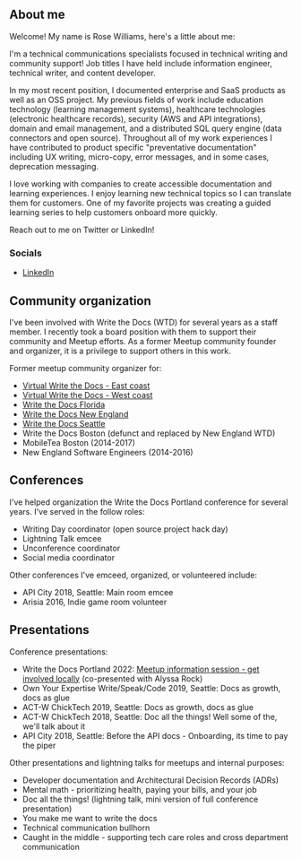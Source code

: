 ## About me

Welcome! My name is Rose Williams, here's a little about me:

I'm a technical communications specialists focused in technical writing and community support! Job titles I have held include information engineer, technical writer, and content developer.

In my most recent position, I documented enterprise and SaaS products as well as an OSS project. My previous fields of work include education technology (learning management systems), healthcare technologies (electronic healthcare records), security (AWS and API integrations), 
domain and email management, and a distributed SQL query engine (data connectors and open source). Throughout all of my work 
experiences I have contributed to product specific "preventative documentation" including UX writing, micro-copy, error messages, 
and in some cases, deprecation messaging.

I love working with companies to create accessible documentation and learning experiences. I enjoy learning new technical topics 
so I can translate them for customers. One of my favorite projects was creating a guided learning series to help customers 
onboard more quickly.

Reach out to me on Twitter or LinkedIn!

### Socials

* [LinkedIn](https://www.linkedin.com/in/williamsrose/)

## Community organization

I've been involved with Write the Docs (WTD) for several years as a staff member. I recently took a board position with them to support their community and Meetup efforts. As a former Meetup community founder and organizer, it is a privilege to support others in this work.

Former meetup community organizer for:

* [Virtual Write the Docs - East coast](https://www.meetup.com/Virtual-Write-The-Docs-East-Coast-Quorum/)
* [Virtual Write the Docs - West coast](https://www.meetup.com/Virtual-Write-The-Docs-West-Coast-Quorum/)
* [Write the Docs Florida](https://www.meetup.com/write-the-docs-florida/)
* [Write the Docs New England](https://www.meetup.com/ne-write-the-docs/)
* [Write the Docs Seattle](https://www.meetup.com/write-the-docs-seattle/)
* Write the Docs Boston (defunct and replaced by New England WTD)
* MobileTea Boston (2014-2017)
* New England Software Engineers (2014-2016)

## Conferences

I've helped organization the Write the Docs Portland conference for several years. 
I've served in the follow roles:

* Writing Day coordinator (open source project hack day)
* Lightning Talk emcee
* Unconference coordinator
* Social media coordinator

Other conferences I've emceed, organized, or volunteered include:

* API City 2018, Seattle: Main room emcee
* Arisia 2016, Indie game room volunteer

## Presentations

Conference presentations:

* Write the Docs Portland 2022: [Meetup information session - get involved locally](https://www.youtube.com/watch?v=huPjgIx16Go) (co-presented with Alyssa Rock)
* Own Your Expertise Write/Speak/Code 2019, Seattle: Docs as growth, docs as glue
* ACT-W ChickTech 2019, Seattle: Docs as growth, docs as glue
* ACT-W ChickTech 2018, Seattle: Doc all the things! Well some of the, we'll talk about it
* API City 2018, Seattle: Before the API docs - Onboarding, its time to pay the piper

Other presentations and lightning talks for meetups and internal purposes:

* Developer documentation and Architectural Decision Records (ADRs)
* Mental math - prioritizing health, paying your bills, and your job
* Doc all the things! (lightning talk, mini version of full conference presentation)
* You make me want to write the docs
* Technical communication bullhorn
* Caught in the middle - supporting tech care roles and cross department communication
